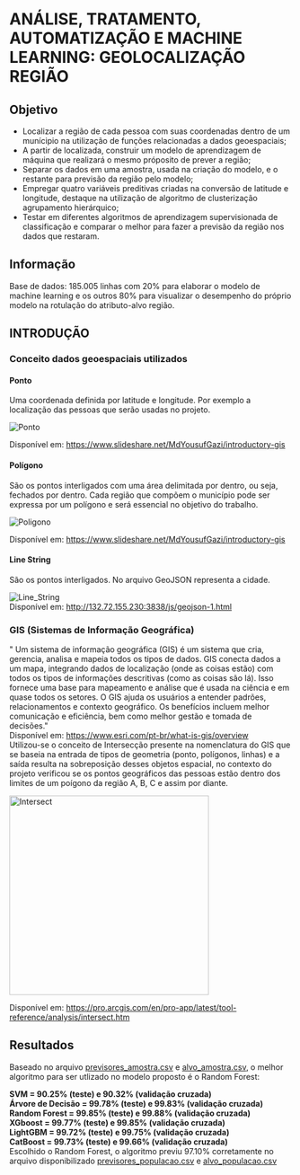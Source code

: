 # **ANÁLISE, TRATAMENTO, AUTOMATIZAÇÃO E MACHINE LEARNING: GEOLOCALIZAÇÃO REGIÃO**  
## **Objetivo**  
- Localizar a região de cada pessoa com suas coordenadas dentro de um munícipio na utilização de funções relacionadas a dados geoespaciais;
- A partir de localizada, construir um modelo de aprendizagem de máquina que realizará o mesmo próposito de prever a região;
- Separar os dados em uma amostra, usada na criação do modelo, e o restante para previsão da região pelo modelo;
- Empregar quatro variáveis preditivas criadas na conversão de latitude e longitude, destaque na utilização de algoritmo de clusterização agrupamento hierárquico;
- Testar em diferentes algoritmos de aprendizagem supervisionada de classificação e comparar o melhor para fazer a previsão da região nos dados que restaram.  
## **Informação**  
Base de dados: 185.005 linhas com 20% para elaborar o modelo de machine learning e os outros 80% para visualizar o desempenho do próprio modelo na rotulação do atributo-alvo região.  
## **INTRODUÇÃO**  
### **Conceito dados geoespaciais utilizados**  
#### **Ponto**  
Uma coordenada definida por latitude e longitude. Por exemplo a localização das pessoas que serão usadas no projeto.  

![Ponto](https://user-images.githubusercontent.com/111579476/196970550-1d1b62df-48e5-4370-9f1c-dea9a4d33fc7.png)  

Disponível em: https://www.slideshare.net/MdYousufGazi/introductory-gis  
#### **Polígono**  
São os pontos interligados com uma área delimitada por dentro, ou seja, fechados por dentro. Cada região que compõem o município pode ser expressa por um polígono e será essencial no objetivo do trabalho.

![Poligono](https://user-images.githubusercontent.com/111579476/196970893-096e611b-33f7-4887-8506-730b0ba17b9c.png)
 
Disponível em: https://www.slideshare.net/MdYousufGazi/introductory-gis 
#### **Line String**  
São os pontos interligados. No arquivo GeoJSON representa a cidade.

![Line_String](https://user-images.githubusercontent.com/111579476/196971610-e524a0e8-767e-4d19-bc97-d542e70c0de2.png)  
Disponível em: http://132.72.155.230:3838/js/geojson-1.html  
### **GIS (Sistemas de Informação Geográfica)**  
" Um sistema de informação geográfica (GIS) é um sistema que cria, gerencia, analisa e mapeia todos os tipos de dados. GIS conecta dados a um mapa, integrando dados de localização (onde as coisas estão) com todos os tipos de informações descritivas (como as coisas são lá). Isso fornece uma base para mapeamento e análise que é usada na ciência e em quase todos os setores. O GIS ajuda os usuários a entender padrões, relacionamentos e contexto geográfico. Os benefícios incluem melhor comunicação e eficiência, bem como melhor gestão e tomada de decisões."   
Disponível em: https://www.esri.com/pt-br/what-is-gis/overview  
Utilizou-se o conceito de Intersecção presente na nomenclatura do GIS que se baseia na entrada de tipos de geometria (ponto, polígonos, linhas) e a saída resulta na sobreposição desses objetos espacial, no contexto do projeto verificou se os pontos geográficos das pessoas estão dentro dos limites de um poígono da região A, B, C e assim por diante.  

<img width="355" alt="Intersect" src="https://user-images.githubusercontent.com/111579476/196972254-69472111-cf51-405e-92a5-b81eb1f6d9fa.png">  


Disponível em: https://pro.arcgis.com/en/pro-app/latest/tool-reference/analysis/intersect.htm  
## **Resultados**  
Baseado no arquivo [previsores_amostra.csv](https://github.com/guilhermehencus/geolocalizacao_ML/blob/master/Dataset_Prev_Alvo/previsores_amostra.csv) e [alvo_amostra.csv](https://github.com/guilhermehencus/geolocalizacao_ML/blob/master/Dataset_Prev_Alvo/alvo_amostra.csv), o melhor algoritmo para ser utlizado no modelo proposto é o Random Forest:  
  
**SVM = 90.25% (teste) e 90.32% (validação cruzada)**  
**Árvore de Decisão = 99.78% (teste) e 99.83% (validação cruzada)**  
**Random Forest = 99.85% (teste) e 99.88% (validação cruzada)**  
**XGboost = 99.77% (teste) e 99.85% (validação cruzada)**  
**LightGBM = 99.72% (teste) e 99.75% (validação cruzada)**  
**CatBoost =  99.73% (teste) e 99.66% (validação cruzada)**  
Escolhido o Random Forest, o algoritmo previu 97.10% corretamente no arquivo disponibilizado [previsores_populacao.csv](https://github.com/guilhermehencus/geolocalizacao_ML/blob/master/Dataset_Prev_Alvo/previsores_populacao.csv) e [alvo_populacao.csv](https://github.com/guilhermehencus/geolocalizacao_ML/blob/master/Dataset_Prev_Alvo/alvo_populacao.csv)

